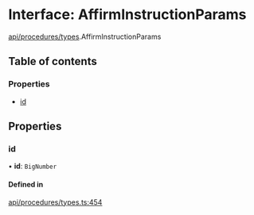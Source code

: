 # Interface: AffirmInstructionParams

[api/procedures/types](../wiki/api.procedures.types).AffirmInstructionParams

## Table of contents

### Properties

- [id](../wiki/api.procedures.types.AffirmInstructionParams#id)

## Properties

### id

• **id**: `BigNumber`

#### Defined in

[api/procedures/types.ts:454](https://github.com/PolymeshAssociation/polymesh-sdk/blob/e978aefd/src/api/procedures/types.ts#L454)
